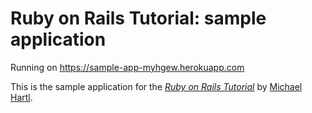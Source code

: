 # Ruby on Rails Tutorial: sample application

Running on https://sample-app-myhgew.herokuapp.com

This is the sample application for
the [*Ruby on Rails Tutorial*](http://railstutorial.org/)
by [Michael Hartl](http://michaelhartl.com/).
